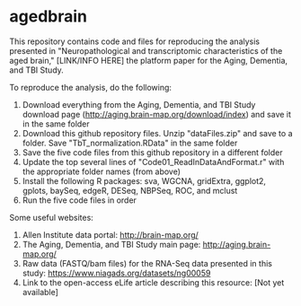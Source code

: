 # agedbrain
This repository contains code and files for reproducing the analysis presented in "Neuropathological and transcriptomic characteristics of the aged brain," [LINK/INFO HERE] the platform paper for the Aging, Dementia, and TBI Study. 

To reproduce the analysis, do the following:
1) Download everything from the Aging, Dementia, and TBI Study download page (http://aging.brain-map.org/download/index) and save it in the same folder
2) Download this github repository files.  Unzip "dataFiles.zip" and save to a folder.  Save "TbT_normalization.RData" in the same folder
3) Save the five code files from this github repository in a different folder
4) Update the top several lines of "Code01_ReadInDataAndFormat.r" with the appropriate folder names (from above)
5) Install the following R packages: sva, WGCNA, gridExtra, ggplot2, gplots, baySeq, edgeR, DESeq, NBPSeq, ROC, and mclust
6) Run the five code files in order

Some useful websites:
1) Allen Institute data portal: http://brain-map.org/
2) The Aging, Dementia, and TBI Study main page: http://aging.brain-map.org/
3) Raw data (FASTQ/bam files) for the RNA-Seq data presented in this study: https://www.niagads.org/datasets/ng00059
4) Link to the open-access eLife article describing this resource: [Not yet available]
